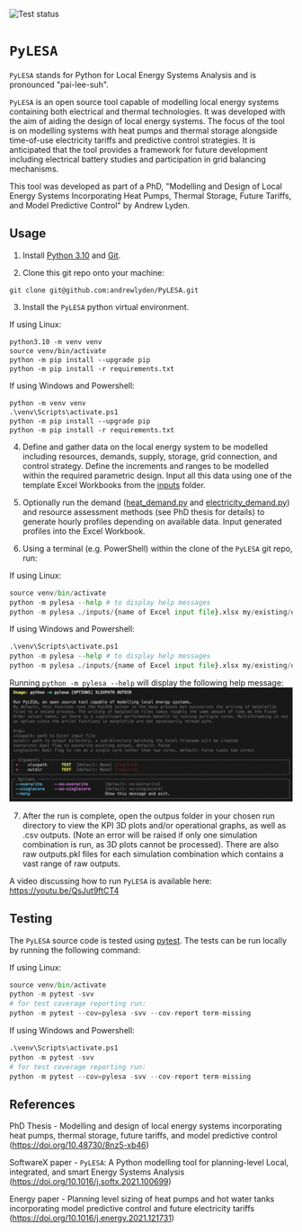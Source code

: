 ![Test status](https://github.com/thisistheplace/PyLESA/actions/workflows/test.yml/badge.svg?event=push)

# `PyLESA`
`PyLESA` stands for Python for Local Energy Systems Analysis and is pronounced "pai-lee-suh".

`PyLESA` is an open source tool capable of modelling local energy systems containing both electrical and thermal technologies. It was developed with the aim of aiding the design of local energy systems. The focus of the tool is on modelling systems with heat pumps and thermal storage alongside time-of-use electricity tariffs and predictive control strategies. It is anticipated that the tool provides a framework for future development including electrical battery studies and participation in grid balancing mechanisms.

This tool was developed as part of a PhD, "Modelling and Design of Local Energy Systems Incorporating Heat Pumps, Thermal Storage, Future  Tariffs, and Model Predictive Control" by Andrew Lyden.

## Usage

1. Install [Python 3.10](https://www.python.org/downloads/) and [Git](https://git-scm.com/).

2. Clone this git repo onto your machine:
```
git clone git@github.com:andrewlyden/PyLESA.git
```

3. Install the `PyLESA` python virtual environment.

If using Linux:
```
python3.10 -m venv venv
source venv/bin/activate
python -m pip install --upgrade pip
python -m pip install -r requirements.txt
```

If using Windows and Powershell:
```
python -m venv venv
.\venv\Scripts\activate.ps1
python -m pip install --upgrade pip
python -m pip install -r requirements.txt
```

4. Define and gather data on the local energy system to be modelled including resources, demands, supply, storage, grid connection, and control strategy. Define the increments and ranges to be modelled within the required parametric design. Input all this data using one of the template Excel Workbooks from the [inputs](./inputs) folder.

5. Optionally run the demand ([heat_demand.py](./pylesa/demand/heat_demand.py) and [electricity_demand.py](./pylesa/demand/electricity_demand.py)) and resource assessment methods (see PhD thesis for details) to generate hourly profiles depending on available data. Input generated profiles into the Excel Workbook.

6. Using a terminal (e.g. PowerShell) within the clone of the `PyLESA` git repo, run:

If using Linux:

```python
source venv/bin/activate
python -m pylesa --help # to display help messages
python -m pylesa ./inputs/{name of Excel input file}.xlsx my/existing/output/directory --overwrite
```

If using Windows and Powershell:

```python
.\venv\Scripts\activate.ps1
python -m pylesa --help # to display help messages
python -m pylesa ./inputs/{name of Excel input file}.xlsx my/existing/output/directory --overwrite
```

Running `python -m pylesa --help` will display the following help message:
![pylesa usage](./img/pylesa_usage.png)

7. After the run is complete, open the outpus folder in your chosen run directory to view the KPI 3D plots and/or operational graphs, as well as .csv outputs. (Note an error will be raised if only one simulation combination is run, as 3D plots cannot be processed). There are also raw outputs.pkl files for each simulation combination which contains a vast range of raw outputs.

A video discussing how to run `PyLESA` is available here: https://youtu.be/QsJut9ftCT4

## Testing
The `PyLESA` source code is tested using [pytest](https://docs.pytest.org/en/8.2.x/). The tests can be run locally by running the following command:

If using Linux:

```python
source venv/bin/activate
python -m pytest -svv
# for test coverage reporting run:
python -m pytest --cov=pylesa -svv --cov-report term-missing
```

If using Windows and Powershell:

```python
.\venv\Scripts\activate.ps1
python -m pytest -svv
# for test coverage reporting run:
python -m pytest --cov=pylesa -svv --cov-report term-missing
```

## References

PhD Thesis - Modelling and design of local energy systems incorporating heat pumps, thermal storage, future tariffs, and model predictive control (https://doi.org/10.48730/8nz5-xb46)

SoftwareX paper - `PyLESA`: A Python modelling tool for planning-level Local, integrated, and smart Energy Systems Analysis (https://doi.org/10.1016/j.softx.2021.100699)

Energy paper - Planning level sizing of heat pumps and hot water tanks incorporating model predictive control and future electricity tariffs (https://doi.org/10.1016/j.energy.2021.121731)
